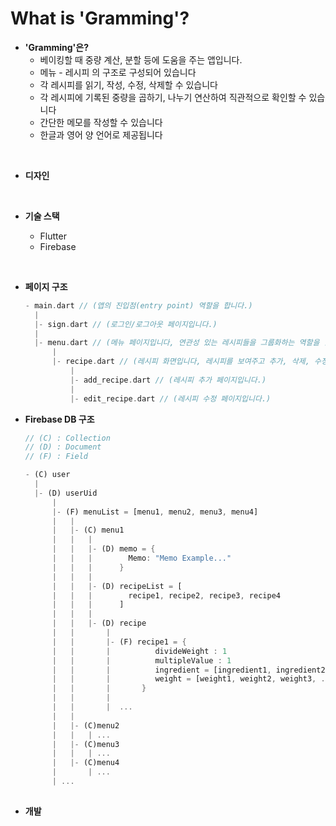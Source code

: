 # What is 'Gramming'?

* **'Gramming'은?**
  * 베이킹할 때 중량 계산, 분할 등에 도움을 주는 앱입니다.
  * 메뉴 - 레시피 의 구조로 구성되어 있습니다
  * 각 레시피를 읽기, 작성, 수정, 삭제할 수 있습니다
  * 각 레시피에 기록된 중량을 곱하기, 나누기 연산하여 직관적으로 확인할 수 있습니다
  * 간단한 메모를 작성할 수 있습니다
  * 한글과 영어 양 언어로 제공됩니다

<br>

* **디자인**


<br>

*  **기술 스택**

    * Flutter
    * Firebase


<br>


* **페이지 구조**

  ```dart
  - main.dart // (앱의 진입점(entry point) 역할을 합니다.)
    | 
    |- sign.dart // (로그인/로그아웃 페이지입니다.)
    | 
    |- menu.dart // (메뉴 페이지입니다, 연관성 있는 레시피들을 그룹화하는 역할을 합니다.)
        | 
        |- recipe.dart // (레시피 화면입니다, 레시피를 보여주고 추가, 삭제, 수정할 수 있는 기능들을 제공합니다))
            | 
            |- add_recipe.dart // (레시피 추가 페이지입니다.)
            | 
            |- edit_recipe.dart // (레시피 수정 페이지입니다.)
  ```



* **Firebase DB 구조**

  ```dart
  // (C) : Collection
  // (D) : Document
  // (F) : Field

  - (C) user
    |
    |- (D) userUid
        |
        |- (F) menuList = [menu1, menu2, menu3, menu4]
        |   |
        |   |- (C) menu1
        |   |   |
        |   |   |- (D) memo = {
        |   |   |        Memo: "Memo Example..."
        |   |   |      }
        |   |   |
        |   |   |- (D) recipeList = [
        |   |   |        recipe1, recipe2, recipe3, recipe4
        |   |   |      ]
        |   |   |
        |   |   |- (D) recipe
        |   |       |
        |   |       |- (F) recipe1 = {
        |   |       |          divideWeight : 1
        |   |       |          multipleValue : 1
        |   |       |          ingredient = [ingredient1, ingredient2, ingredient3, ...]
        |   |       |          weight = [weight1, weight2, weight3, ...]
        |   |       |       }
        |   |       |
        |   |       |  ...
        |   |
        |   |- (C)menu2
        |   |   | ...
        |   |- (C)menu3
        |   |   | ...
        |   |- (C)menu4
        |       | ...
        | ...
        


  ```
- **개발**

  ```
  
  ```
